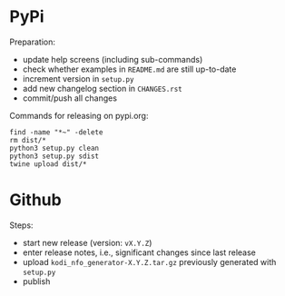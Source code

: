 # PyPi

Preparation:

* update help screens (including sub-commands)
* check whether examples in `README.md` are still up-to-date
* increment version in `setup.py`
* add new changelog section in `CHANGES.rst`
* commit/push all changes

Commands for releasing on pypi.org:

```
find -name "*~" -delete
rm dist/*
python3 setup.py clean
python3 setup.py sdist
twine upload dist/*
```


# Github

Steps:

* start new release (version: `vX.Y.Z`)
* enter release notes, i.e., significant changes since last release
* upload `kodi_nfo_generator-X.Y.Z.tar.gz` previously generated with `setup.py`
* publish
